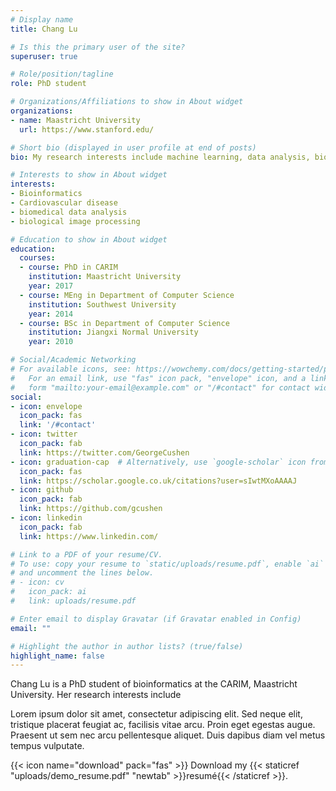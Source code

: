 ```yaml
---
# Display name
title: Chang Lu

# Is this the primary user of the site?
superuser: true

# Role/position/tagline
role: PhD student 

# Organizations/Affiliations to show in About widget
organizations:
- name: Maastricht University
  url: https://www.stanford.edu/

# Short bio (displayed in user profile at end of posts)
bio: My research interests include machine learning, data analysis, bioinformatics

# Interests to show in About widget
interests:
- Bioinformatics
- Cardiovascular disease
- biomedical data analysis
- biological image processing

# Education to show in About widget
education:
  courses:
  - course: PhD in CARIM
    institution: Maastricht University
    year: 2017
  - course: MEng in Department of Computer Science
    institution: Southwest University
    year: 2014
  - course: BSc in Department of Computer Science
    institution: Jiangxi Normal University
    year: 2010

# Social/Academic Networking
# For available icons, see: https://wowchemy.com/docs/getting-started/page-builder/#icons
#   For an email link, use "fas" icon pack, "envelope" icon, and a link in the
#   form "mailto:your-email@example.com" or "/#contact" for contact widget.
social:
- icon: envelope
  icon_pack: fas
  link: '/#contact'
- icon: twitter
  icon_pack: fab
  link: https://twitter.com/GeorgeCushen
- icon: graduation-cap  # Alternatively, use `google-scholar` icon from `ai` icon pack
  icon_pack: fas
  link: https://scholar.google.co.uk/citations?user=sIwtMXoAAAAJ
- icon: github
  icon_pack: fab
  link: https://github.com/gcushen
- icon: linkedin
  icon_pack: fab
  link: https://www.linkedin.com/

# Link to a PDF of your resume/CV.
# To use: copy your resume to `static/uploads/resume.pdf`, enable `ai` icons in `params.toml`, 
# and uncomment the lines below.
# - icon: cv
#   icon_pack: ai
#   link: uploads/resume.pdf

# Enter email to display Gravatar (if Gravatar enabled in Config)
email: ""

# Highlight the author in author lists? (true/false)
highlight_name: false
---
```


Chang Lu is a PhD student of bioinformatics at the CARIM, Maastricht University. Her research interests include 

Lorem ipsum dolor sit amet, consectetur adipiscing elit. Sed neque elit, tristique placerat feugiat ac, facilisis vitae arcu. Proin eget egestas augue. Praesent ut sem nec arcu pellentesque aliquet. Duis dapibus diam vel metus tempus vulputate.

{{< icon name="download" pack="fas" >}} Download my {{< staticref "uploads/demo_resume.pdf" "newtab" >}}resumé{{< /staticref >}}.
